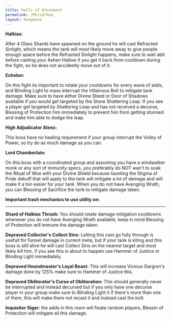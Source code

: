 ```yaml
---
title: Halls of Atonement
permalink: /M+/cd/hoa
layout: dungeons
---
```


**Halkias:**

After 4 Glass Shards have spawned on the ground he will cast Refracted Sinlight, which means the tank will most likely move away to give people enough space before the Refracted Sinlight happens, make sure to wait abit before casting your Ashen Hallow if you get it back from cooldown during the fight, so he does not accidently move out of it.

**Echelon:**

On this fight its important to rotate your cooldowns for every wave of adds, and Blinding Light to mass interrupt the Villainous Bolt to mitigate tank damage. Make sure to have either Divine Steed or Door of Shadows available if you would get targeted by the Stone Shattering Leap. If you see a player get targeted by Shattering Leap and has not received a decurse, Blessing of Protection him immediately to prevent him from getting stunned and make him able to dodge the leap.

**High Adjudicator Aleez:**

This boss have no healing requirement if your group interrupt the Volley of Power, so try do as much damage as you can.

**Lord Chamberlain:**

On this boss with a coordinated group and assuming you have a windwalker monk or any sort of immunity specs, you preferably do NOT wan't to soak the Ritual of Woe with your Divine Shield because taunting the Stigma of Pride debuff that will apply to the tank will mitigate a lot of damage and will make it a ton easier for your tank. When you do not have Avenging Wrath, you can Blessing of Sacrifice the tank to mitigate damage taken.

**Important trash mechanics to use utility on:**

---
**Shard of Halkias Thrash:** You should rotate damage mitigation cooldowns whenever you do not have Avenging Wrath available, keep in mind Blessing of Protection will immune the damage taken.

**Depraved Collector's Collect Sins:** Letting this cast go fully through is usefull for funnel damage in current meta, but if your tank is kiting and this boss is still alive he will cast Collect Sins on the nearest target and most likely kill him, if you see this is about to happen use Hammer of Justice or Blinding Light immediately.

**Depraved Houndmaster's Loyal Beast:** This will increase Vicious Gargron's damage done by 125% make sure to Hammer of Justice this.

**Depraved Obliterator's Curse of Obliteration:** This should generally never be interrupted and instead decursed but if you only have one decurse player in your group make sure to Blinding Light it if there's more than one of them, this will make them not recast it and instead cast the bolt.

**Inquisitor Sigar:** the adds in this room will fixate random players, Blessin of Protection will mitigate all this damage.
